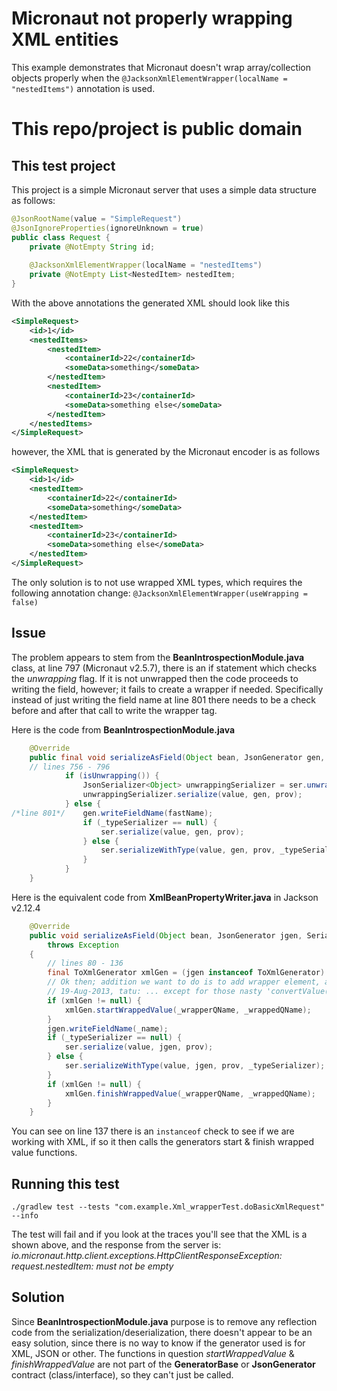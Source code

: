 # Micronaut not properly wrapping XML entities
This example demonstrates that Micronaut doesn't wrap array/collection objects
properly when the `@JacksonXmlElementWrapper(localName = "nestedItems")`
annotation is used.

# This repo/project is public domain

## This test project
This project is a simple Micronaut server that uses a simple data structure
as follows:
```java
@JsonRootName(value = "SimpleRequest")
@JsonIgnoreProperties(ignoreUnknown = true)
public class Request {
    private @NotEmpty String id;
    
    @JacksonXmlElementWrapper(localName = "nestedItems")
    private @NotEmpty List<NestedItem> nestedItem;
}
```

With the above annotations the generated XML should look like this
```xml
<SimpleRequest>
    <id>1</id>
    <nestedItems>
        <nestedItem>
            <containerId>22</containerId>
            <someData>something</someData>
        </nestedItem>
        <nestedItem>
            <containerId>23</containerId>
            <someData>something else</someData>
        </nestedItem>
    </nestedItems>
</SimpleRequest>
```

however, the XML that is generated by the Micronaut encoder is as follows
```xml
<SimpleRequest>
    <id>1</id>
    <nestedItem>
        <containerId>22</containerId>
        <someData>something</someData>
    </nestedItem>
    <nestedItem>
        <containerId>23</containerId>
        <someData>something else</someData>
    </nestedItem>
</SimpleRequest>
```

The only solution is to not use wrapped XML types, which requires the
following annotation change: `@JacksonXmlElementWrapper(useWrapping = false)`

## Issue
The problem appears to stem from the **BeanIntrospectionModule.java** class,
at line 797 (Micronaut v2.5.7), there is an if statement which checks the
_unwrapping_ flag. If it is not unwrapped then the code proceeds to writing
the field, however; it fails to create a wrapper if needed. Specifically
instead of just writing the field name at line 801 there needs to be a check
before and after that call to write the wrapper tag.

Here is the code from **BeanIntrospectionModule.java**
```java
    @Override
    public final void serializeAsField(Object bean, JsonGenerator gen, SerializerProvider prov) throws Exception {
    // lines 756 - 796
            if (isUnwrapping()) {
                JsonSerializer<Object> unwrappingSerializer = ser.unwrappingSerializer(null);
                unwrappingSerializer.serialize(value, gen, prov);
            } else {
/*line 801*/    gen.writeFieldName(fastName);
                if (_typeSerializer == null) {
                    ser.serialize(value, gen, prov);
                } else {
                    ser.serializeWithType(value, gen, prov, _typeSerializer);
                }
            }
    }
```
Here is the equivalent code from **XmlBeanPropertyWriter.java** in Jackson
v2.12.4

```java
    @Override
    public void serializeAsField(Object bean, JsonGenerator jgen, SerializerProvider prov)
        throws Exception
    {
        // lines 80 - 136
        final ToXmlGenerator xmlGen = (jgen instanceof ToXmlGenerator) ? (ToXmlGenerator) jgen : null;
        // Ok then; addition we want to do is to add wrapper element, and that's what happens here
        // 19-Aug-2013, tatu: ... except for those nasty 'convertValue()' calls...
        if (xmlGen != null) {
            xmlGen.startWrappedValue(_wrapperQName, _wrappedQName);
        }
        jgen.writeFieldName(_name);
        if (_typeSerializer == null) {
            ser.serialize(value, jgen, prov);
        } else {
            ser.serializeWithType(value, jgen, prov, _typeSerializer);
        }
        if (xmlGen != null) {
            xmlGen.finishWrappedValue(_wrapperQName, _wrappedQName);
        }
    }
```

You can see on line 137 there is an `instanceof` check to see if we are
working with XML, if so it then calls the generators start & finish wrapped
value functions.

## Running this test
```shell
./gradlew test --tests "com.example.Xml_wrapperTest.doBasicXmlRequest" --info
```
The test will fail and if you look at the traces you'll see that the XML is a shown
above, and the response from the server is:
_io.micronaut.http.client.exceptions.HttpClientResponseException: request.nestedItem: must not be empty_

## Solution
Since **BeanIntrospectionModule.java** purpose is to remove any reflection
code from the serialization/deserialization, there doesn't appear to be an
easy solution, since there is no way to know if the generator used is
for XML, JSON or other. The functions in question _startWrappedValue_ &
_finishWrappedValue_ are not part of the **GeneratorBase** or
**JsonGenerator** contract (class/interface), so they can't just be called.